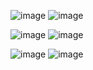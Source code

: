 

![image](https://user-images.githubusercontent.com/72441583/142471046-91404d42-fc99-4775-aeb5-86709796baab.png)       ![image](https://user-images.githubusercontent.com/72441583/142470554-0013ae59-09f2-42a3-9429-6afbca25418b.png)



![image](https://user-images.githubusercontent.com/72441583/142470603-5b55b043-867f-4f3f-b0fe-2e3d717e1ff8.png)  ![image](https://user-images.githubusercontent.com/72441583/142470646-d8d2f521-4af4-4f2a-9572-8b65bb59a9ba.png)



![image](https://user-images.githubusercontent.com/72441583/142470761-8b9118bf-cac4-46b2-afc9-f506cd39e4e2.png)  ![image](https://user-images.githubusercontent.com/72441583/142470806-efe915df-f398-4985-a45c-88c9ae3bd677.png)



